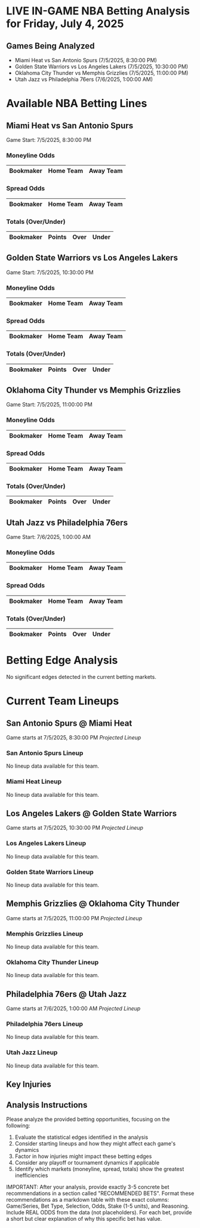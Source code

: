 # LIVE IN-GAME NBA Betting Analysis for Friday, July 4, 2025

## Games Being Analyzed

- Miami Heat vs San Antonio Spurs (7/5/2025, 8:30:00 PM)
- Golden State Warriors vs Los Angeles Lakers (7/5/2025, 10:30:00 PM)
- Oklahoma City Thunder vs Memphis Grizzlies (7/5/2025, 11:00:00 PM)
- Utah Jazz vs Philadelphia 76ers (7/6/2025, 1:00:00 AM)

# Available NBA Betting Lines

## Miami Heat vs San Antonio Spurs
Game Start: 7/5/2025, 8:30:00 PM

### Moneyline Odds
| Bookmaker | Home Team | Away Team |
|-----------|-----------|----------|

### Spread Odds
| Bookmaker | Home Team | Away Team |
|-----------|-----------|----------|

### Totals (Over/Under)
| Bookmaker | Points | Over | Under |
|-----------|--------|------|-------|


## Golden State Warriors vs Los Angeles Lakers
Game Start: 7/5/2025, 10:30:00 PM

### Moneyline Odds
| Bookmaker | Home Team | Away Team |
|-----------|-----------|----------|

### Spread Odds
| Bookmaker | Home Team | Away Team |
|-----------|-----------|----------|

### Totals (Over/Under)
| Bookmaker | Points | Over | Under |
|-----------|--------|------|-------|


## Oklahoma City Thunder vs Memphis Grizzlies
Game Start: 7/5/2025, 11:00:00 PM

### Moneyline Odds
| Bookmaker | Home Team | Away Team |
|-----------|-----------|----------|

### Spread Odds
| Bookmaker | Home Team | Away Team |
|-----------|-----------|----------|

### Totals (Over/Under)
| Bookmaker | Points | Over | Under |
|-----------|--------|------|-------|


## Utah Jazz vs Philadelphia 76ers
Game Start: 7/6/2025, 1:00:00 AM

### Moneyline Odds
| Bookmaker | Home Team | Away Team |
|-----------|-----------|----------|

### Spread Odds
| Bookmaker | Home Team | Away Team |
|-----------|-----------|----------|

### Totals (Over/Under)
| Bookmaker | Points | Over | Under |
|-----------|--------|------|-------|


# Betting Edge Analysis

No significant edges detected in the current betting markets.

# Current Team Lineups

## San Antonio Spurs @ Miami Heat
Game starts at 7/5/2025, 8:30:00 PM
*Projected Lineup*

### San Antonio Spurs Lineup
No lineup data available for this team.

### Miami Heat Lineup
No lineup data available for this team.


## Los Angeles Lakers @ Golden State Warriors
Game starts at 7/5/2025, 10:30:00 PM
*Projected Lineup*

### Los Angeles Lakers Lineup
No lineup data available for this team.

### Golden State Warriors Lineup
No lineup data available for this team.


## Memphis Grizzlies @ Oklahoma City Thunder
Game starts at 7/5/2025, 11:00:00 PM
*Projected Lineup*

### Memphis Grizzlies Lineup
No lineup data available for this team.

### Oklahoma City Thunder Lineup
No lineup data available for this team.


## Philadelphia 76ers @ Utah Jazz
Game starts at 7/6/2025, 1:00:00 AM
*Projected Lineup*

### Philadelphia 76ers Lineup
No lineup data available for this team.

### Utah Jazz Lineup
No lineup data available for this team.



## Key Injuries


## Analysis Instructions

Please analyze the provided betting opportunities, focusing on the following:

1. Evaluate the statistical edges identified in the analysis
2. Consider starting lineups and how they might affect each game's dynamics
3. Factor in how injuries might impact these betting edges
4. Consider any playoff or tournament dynamics if applicable
5. Identify which markets (moneyline, spread, totals) show the greatest inefficiencies

IMPORTANT: After your analysis, provide exactly 3-5 concrete bet recommendations in a section called "RECOMMENDED BETS". Format these recommendations as a markdown table with these exact columns: Game/Series, Bet Type, Selection, Odds, Stake (1-5 units), and Reasoning. Include REAL ODDS from the data (not placeholders). For each bet, provide a short but clear explanation of why this specific bet has value.
